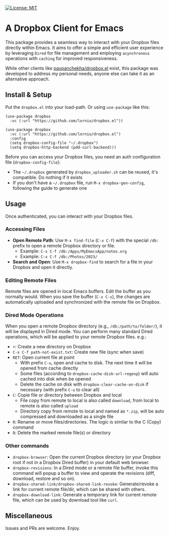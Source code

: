 [![License: MIT](https://img.shields.io/badge/License-MIT-blue.svg)](https://opensource.org/licenses/MIT)

# A Dropbox Client for Emacs

This package provides a seamless way to interact with your Dropbox files directly within Emacs. It aims to offer a simple and efficient user experience by leveraging `Dired` for file management and employing `asynchronous` operations with `caching` for improved responsiveness.

While other clients like [pavpanchekha/dropbox.el](https://github.com/pavpanchekha/dropbox.el) exist, this package was developed to address my personal needs, anyone else can take it as an alternative approach.

## Install & Setup

Put the `dropbox.el` into your load-path. Or using `use-package` like this:
```emacs-lisp
(use-package dropbox
  :vc (:url "https://github.com/lorniu/dropbox.el"))

(use-package dropbox
  :vc (:url "https://github.com/lorniu/dropbox.el")
  :config
  (setq dropbox-config-file "~/.dropbox")
  (setq dropbox-http-backend (pdd-curl-backend)))
```

Before you can access your Dropbox files, you need an auth configuration file (`dropbox-config-file`):

- The `~/.dropbox` generated by `dropbox_uploader.sh` can be reused, it's compatible. Do nothing if it exists
- If you don't have a `~/.dropbox` file, run `M-x dropbox-gen-config`, following the guide to generate one

## Usage

Once authenticated, you can interact with your Dropbox files.

### Accessing Files

- **Open Remote Path**: Use `M-x find-file` (`C-x C-f`) with the special `/db:` prefix to open a remote Dropbox directory or file.
  + Example: `C-x C-f /db:/Apps/MyEmacsApp/notes.org`
  + Example: `C-x C-f /db:/Photos/2023/`
- **Search and Open**: Use `M-x dropbox-find` to search for a file in your Dropbox and open it directly.

### Editing Remote Files

Remote files are opened in local Emacs buffers. Edit the buffer as you normally would. When you save the buffer (`C-x C-s`), the changes are automatically uploaded and synchronized with the remote file on Dropbox.

### Dired Mode Operations

When you open a remote Dropbox directory (e.g., `/db:/path/to/folder/`), it will be displayed in Dired mode. You can perform many standard Dired operations, which will be applied to your remote Dropbox files. e.g.:

- `+`: Create a new directory on Dropbox
- `C-x C-f path-not-exist.txt`: Create new file (sync when save)
- `RET`: Open current file at point
   + With prefix `C-u`, open and cache to disk. The next time it will be opened from cache directly
   + Some files (according to `dropbox-cache-disk-url-regexp`) will auto cached into disk when be opened
   + Delete the cache on disk with `dropbox-clear-cache-on-disk` if necessary (with prefix `C-u` to clear all)
- `C`: Copie file or directory between Dropbox and local
   + File copy from remote to local is also called `download`, from local to remote is also called `upload`
   + Directory copy from remote to local and named as `*.zip`, will be auto compressed and downloaded as a single file
- `R`: Rename or move files/directories. The logic is similar to the C (Copy) command
- `D`: Delete the marked remote file(s) or directory

### Other commands

- `dropbox-browser`: Open the current Dropbox directory (or your Dropbox root if not in a Dropbox Dired buffer) in your default web browser.
- `dropbox-revisions`: In a Dired mode or a remote file buffer, invoke this command will popup a buffer to view and operate the revisions (diff, download, restore and so on).
- `dropbox-shared-link/dropbox-shared-link-revoke`: Generate/revoke a link for current remote file/dir, which can be shared with others.
- `dropbox-download-link`: Generate a temporary link for current remote file, which can be used by download tool like `curl`.

## Miscellaneous

Issues and PRs are welcome. Enjoy.

